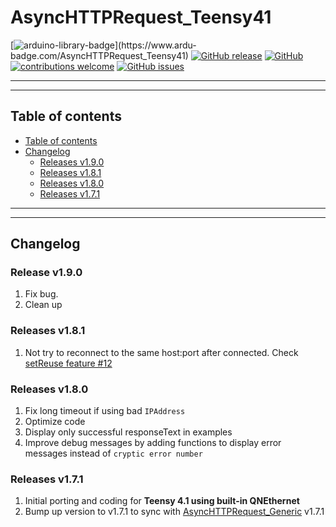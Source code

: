 # AsyncHTTPRequest_Teensy41

[![arduino-library-badge](https://www.ardu-badge.com/badge/AsyncHTTPRequest_Teensy41.svg?)](https://www.ardu-badge.com/AsyncHTTPRequest_Teensy41)
[![GitHub release](https://img.shields.io/github/release/khoih-prog/AsyncHTTPRequest_Teensy41.svg)](https://github.com/khoih-prog/AsyncHTTPRequest_Teensy41/releases)
[![GitHub](https://img.shields.io/github/license/mashape/apistatus.svg)](https://github.com/khoih-prog/AsyncHTTPRequest_Teensy41/blob/master/LICENSE)
[![contributions welcome](https://img.shields.io/badge/contributions-welcome-brightgreen.svg?style=flat)](#Contributing)
[![GitHub issues](https://img.shields.io/github/issues/khoih-prog/AsyncHTTPRequest_Teensy41.svg)](http://github.com/khoih-prog/AsyncHTTPRequest_Teensy41/issues)

---
---

## Table of contents

* [Table of contents](#table-of-contents)
* [Changelog](#changelog)
  * [Releases v1.9.0](#releases-v190)
  * [Releases v1.8.1](#releases-v181)
  * [Releases v1.8.0](#releases-v180)
  * [Releases v1.7.1](#releases-v171)

---
---

## Changelog

### Release v1.9.0

1. Fix bug. 
2. Clean up

### Releases v1.8.1

1. Not try to reconnect to the same host:port after connected. Check [setReuse feature #12](https://github.com/khoih-prog/AsyncHTTPSRequest_Generic/issues/12)

### Releases v1.8.0

1. Fix long timeout if using bad `IPAddress`
2. Optimize code
3. Display only successful responseText in examples
4. Improve debug messages by adding functions to display error messages instead of `cryptic error number`

### Releases v1.7.1

1. Initial porting and coding for **Teensy 4.1 using built-in QNEthernet**
2. Bump up version to v1.7.1 to sync with [AsyncHTTPRequest_Generic](https://github.com/khoih-prog/AsyncHTTPRequest_Generic) v1.7.1



